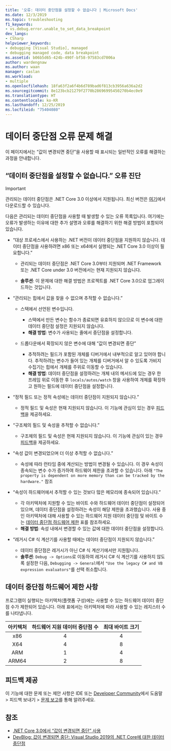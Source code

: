 ```yaml
---
title: '오류: 데이터 중단점을 설정할 수 없습니다 | Microsoft Docs'
ms.date: 12/3/2019
ms.topic: troubleshooting
f1_keywords:
- vs.debug.error.unable_to_set_data_breakpoint
dev_langs:
- CSharp
helpviewer_keywords:
- debugging [Visual Studio], managed
- debugging managed code, data breakpoint
ms.assetid: b06b5d65-424b-490f-bf58-97583cd7006a
author: wardengnaw
ms.author: waan
manager: caslan
ms.workload:
- multiple
ms.openlocfilehash: 18fa63f2a6f4b6d789bad6f813cb3956a636a2d2
ms.sourcegitcommit: 8e123bcb21279f2770b28696995450270b4ec0e9
ms.translationtype: HT
ms.contentlocale: ko-KR
ms.lasthandoff: 12/25/2019
ms.locfileid: "75404080"
---
```

# <a name="troubleshooting-data-breakpoint-errors"></a>데이터 중단점 오류 문제 해결
이 페이지에서는 “값이 변경되면 중단”을 사용할 때 표시되는 일반적인 오류를 해결하는 과정을 안내합니다.

## <a name="diagnosing-unable-to-set-data-breakpoint-errors"></a>“데이터 중단점을 설정할 수 없습니다.” 오류 진단
> [!IMPORTANT]
> 관리되는 데이터 중단점은 .NET Core 3.0 이상에서 지원됩니다. 최신 버전은 [여기](https://dotnet.microsoft.com/download)에서 다운로드할 수 있습니다.

다음은 관리되는 데이터 중단점을 사용할 때 발생할 수 있는 오류 목록입니다. 여기에는 오류가 발생하는 이유에 대한 추가 설명과 오류를 해결하기 위한 해결 방법이 포함되어 있습니다.

- “대상 프로세스에서 사용하는 .NET 버전이 데이터 중단점을 지원하지 않습니다. 데이터 중단점을 사용하려면 x86 또는 x64에서 실행되는 .NET Core 3.0 이상이 필요합니다.”

    - 관리되는 데이터 중단점은 .NET Core 3.0부터 지원되며 .NET Framework 또는 .NET Core under 3.0 버전에서는 현재 지원되지 않습니다. 
    
    - **솔루션**: 이 문제에 대한 해결 방법은 프로젝트를 .NET Core 3.0으로 업그레이드하는 것입니다.

- “관리되는 힙에서 값을 찾을 수 없으며 추적할 수 없습니다.”
    - 스택에서 선언된 변수입니다.
        - 스택에서 만든 변수는 함수가 종료되면 유효하지 않으므로 이 변수에 대한 데이터 중단점 설정은 지원되지 않습니다.
        - **해결 방법**: 변수가 사용되는 줄에서 중단점을 설정합니다.

    - 드롭다운에서 확장되지 않은 변수에 대해 “값이 변경되면 중단”
        - 추적하려는 필드가 포함된 개체를 디버거에서 내부적으로 알고 있어야 합니다. 추적하려는 변수가 들어 있는 개체를 디버거에서 알 수 있도록 가비지 수집기는 힙에서 개체를 주위로 이동할 수 있습니다. 
        - **해결 방법**: 데이터 중단점을 설정하려는 개체 내의 메서드에 있는 경우 한 프레임 위로 이동한 후 `locals/autos/watch` 창을 사용하여 개체를 확장하고 원하는 필드에 데이터 중단점을 설정합니다.

- “정적 필드 또는 정적 속성에는 데이터 중단점이 지원되지 않습니다.”
    
    - 정적 필드 및 속성은 현재 지원되지 않습니다. 이 기능에 관심이 있는 경우 [피드백](#provide-feedback)을 제공하세요.

- “구조체의 필드 및 속성을 추적할 수 없습니다.”

    - 구조체의 필드 및 속성은 현재 지원되지 않습니다. 이 기능에 관심이 있는 경우 [피드백](#provide-feedback)을 제공하세요.

- “속성 값이 변경되었으며 더 이상 추적할 수 없습니다.”

    - 속성에 따라 런타임 중에 계산되는 방법이 변경될 수 있습니다. 이 경우 속성이 종속되는 변수 수가 증가하여 하드웨어 제한을 초과할 수 있습니다. 아래 `"The property is dependent on more memory than can be tracked by the hardware."` 참조

- “속성이 하드웨어에서 추적할 수 있는 것보다 많은 메모리에 종속되어 있습니다.”
    
    - 각 아키텍처에 지원할 수 있는 바이트 수와 하드웨어 데이터 중단점이 설정되어 있으며, 데이터 중단점을 설정하려는 속성이 해당 제한을 초과했습니다. 사용 중인 아키텍처에 대해 사용할 수 있는 하드웨어 지원 데이터 중단점 및 바이트 수는 [데이터 중단점 하드웨어 제한](#data-breakpoint-hardware-limitations) 표를 참조하세요. 
    - **해결 방법**: 속성 내에서 변경할 수 있는 값에 대한 데이터 중단점을 설정합니다.

- “레거시 C# 식 계산기를 사용할 때에는 데이터 중단점이 지원되지 않습니다.”

    - 데이터 중단점은 레거시가 아닌 C# 식 계산기에서만 지원됩니다. 
    - **솔루션**: `Debug -> Options`로 이동하여 레거시 C# 식 계산기를 사용하지 않도록 설정한 다음, `Debugging -> General`에서 `"Use the legacy C# and VB expression evaluators"`를 선택 취소합니다.

## <a name="data-breakpoint-hardware-limitations"></a>데이터 중단점 하드웨어 제한 사항

프로그램이 실행되는 아키텍처(플랫폼 구성)에는 사용할 수 있는 하드웨어 데이터 중단점 수가 제한되어 있습니다. 아래 표에서는 아키텍처에 따라 사용할 수 있는 레지스터 수를 나타냅니다.

| 아키텍처 | 하드웨어 지원 데이터 중단점 수 | 최대 바이트 크기|
| :-------------: |:-------------:| :-------------:|
| x86 | 4 | 4 |
| X64 | 4 | 8 |
| ARM | 1 | 4 |
| ARM64 | 2 | 8 |

## <a name="provide-feedback"></a>피드백 제공
이 기능에 대한 문제 또는 제안 사항은 IDE 또는 [Developer Community](https://developercommunity.visualstudio.com/)에서 도움말 > 피드백 보내기 > [문제 보고](../ide/how-to-report-a-problem-with-visual-studio.md)를 통해 알려주세요.

## <a name="see-also"></a>참조
- [.NET Core 3.0에서 “값이 변경되면 중단” 사용](using-breakpoints.md#BKMK_set_a_data_breakpoint_native_cplusplus)
- [DevBlog: 값이 변경되면 중단: Visual Studio 2019의 .NET Core에 대한 데이터 중단점](https://devblogs.microsoft.com/visualstudio/break-when-value-changes-data-breakpoints-for-net-core-in-visual-studio-2019/)
